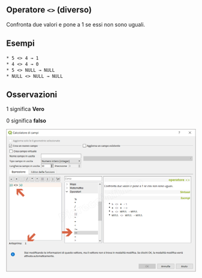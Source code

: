 ## Operatore `<>` (diverso)

Confronta due valori e pone a 1 se essi non sono uguali.

## Esempi
```
* 5 <> 4 → 1
* 4 <> 4 → 0
* 5 <> NULL → NULL
* NULL <> NULL → NULL
```

## Osservazioni

1 significa **Vero**

0 significa **falso**

![](/img/operatori/diverso1.png)